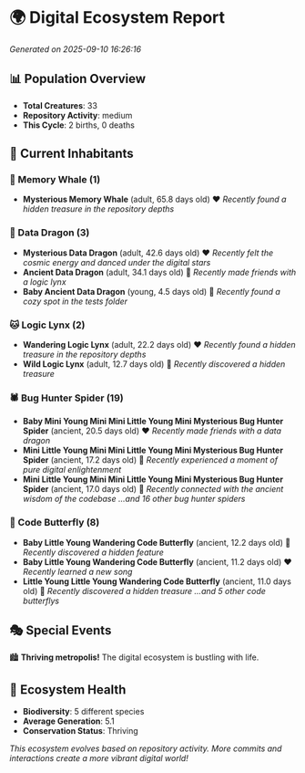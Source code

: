 # 🌍 Digital Ecosystem Report
*Generated on 2025-09-10 16:26:16*

## 📊 Population Overview
- **Total Creatures**: 33
- **Repository Activity**: medium
- **This Cycle**: 2 births, 0 deaths

## 👥 Current Inhabitants

### 🐋 Memory Whale (1)
- **Mysterious Memory Whale** (adult, 65.8 days old) ❤️
  *Recently found a hidden treasure in the repository depths*

### 🐉 Data Dragon (3)
- **Mysterious Data Dragon** (adult, 42.6 days old) ❤️
  *Recently felt the cosmic energy and danced under the digital stars*
- **Ancient Data Dragon** (adult, 34.1 days old) 💛
  *Recently made friends with a logic lynx*
- **Baby Ancient Data Dragon** (young, 4.5 days old) 💚
  *Recently found a cozy spot in the tests folder*

### 🐱 Logic Lynx (2)
- **Wandering Logic Lynx** (adult, 22.2 days old) ❤️
  *Recently found a hidden treasure in the repository depths*
- **Wild Logic Lynx** (adult, 12.7 days old) 💚
  *Recently discovered a hidden treasure*

### 🕷️ Bug Hunter Spider (19)
- **Baby Mini Young Mini Mini Little Young Mini Mysterious Bug Hunter Spider** (ancient, 20.5 days old) ❤️
  *Recently made friends with a data dragon*
- **Mini Little Young Mini Mini Little Young Mini Mysterious Bug Hunter Spider** (ancient, 17.2 days old) 💛
  *Recently experienced a moment of pure digital enlightenment*
- **Mini Little Young Mini Mini Little Young Mini Mysterious Bug Hunter Spider** (ancient, 17.0 days old) 💛
  *Recently connected with the ancient wisdom of the codebase*
  *...and 16 other bug hunter spiders*

### 🦋 Code Butterfly (8)
- **Baby Little Young Wandering Code Butterfly** (ancient, 12.2 days old) 💛
  *Recently discovered a hidden feature*
- **Baby Little Young Wandering Code Butterfly** (ancient, 11.2 days old) ❤️
  *Recently learned a new song*
- **Little Young Little Young Wandering Code Butterfly** (ancient, 11.0 days old) 💛
  *Recently discovered a hidden treasure*
  *...and 5 other code butterflys*

## 🎭 Special Events

🏙️ **Thriving metropolis!** The digital ecosystem is bustling with life.

## 🔬 Ecosystem Health
- **Biodiversity**: 5 different species
- **Average Generation**: 5.1
- **Conservation Status**: Thriving

*This ecosystem evolves based on repository activity. More commits and interactions create a more vibrant digital world!*